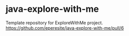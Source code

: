 # java-explore-with-me
Template repository for ExploreWithMe project.
https://github.com/eperesite/java-explore-with-me/pull/6
